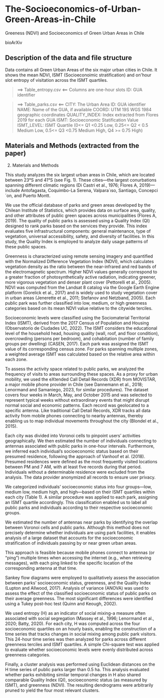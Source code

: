 # The-Socioeconomics-of-Urban-Green-Areas-in-Chile

Greeness (NDVI) and Socioeconomics of Green Urban Areas in Chile 

bioArXiv

## Description of the data and file structure

Data contains all Green Urban Areas of the six major urban cities in Chile. It shows the mean NDVI, ISMT (Socioeconoimic stratification) and on'hour slot entropy of visitation across the ISMT quartiles.

> ==> Table_entropy.csv <==
> Columns are one-hour slots
> ID: GUA identifier

> ==> Table_parks.csv <==
> CITY: The Urban Area
> ID: GUA identifier
> NAME: Name of the GUA, if available
> COORD: UTM 19S WGS  1984 geographic coordinates
> QUALITY_INDEX: Index extracted from Flores 2019 for each GUA
> ISMT: Socioeconomic Statification Value
> ISMT_LEVEL: ISMT Quartile (0<= Q1 <0.25 Low, 0.25<= Q2 < 0.5 Medium Low, 0.5<= Q3 <0.75 Medium High, Q4 >= 0.75 High)

## Materials and Methods (extracted from the paper)

2. Materials and Methods

This study analyzes the six largest urban areas in Chile, which are located between 23°S and 41°S (see Fig. 1). These cities—the largest conurbations spanning different climatic regions (Di Castri et al., 1976; Flores A, 2019)—include Antofagasta, Coquimbo-La Serena, Valpara´ıso, Santiago, Concepci´on, and Puerto Montt.

We use the official database of parks and green areas developed by the Chilean Institute of Statistics, which provides data on surface area, quality, and other attributes of public green spaces across municipalities (Flores A, 2019). The quality of public parks is assessed using a Quality Index (QI) designed to rank parks based on the services they provide. This index evaluates five infrastructural components: general maintenance, type of vegetation, universal accessibility, safety, and diversity of facilities. In this study, the Quality Index is employed to analyze daily usage patterns of these public spaces.

Greenness is characterized using remote sensing imagery and quantified with the Normalized Difference Vegetation Index (NDVI), which calculates vegetation density as the ratio between the near-infrared and red bands of the electromagnetic spectrum. Higher NDVI values generally correspond to a greater fraction of photosynthetically active radiation, indicating greener, more vigorous vegetation and denser plant cover (Pettorelli et al., 2005). NDVI was computed from the Landsat 8 catalog via the Google Earth Engine platform (Gorelick et al., 2017) and is widely used to study vegetation cover in urban areas (Jenerette et al., 2011; Stefanov and Netzband, 2005). Each public park was further classified into low, medium, or high greenness categories based on its mean NDVI value relative to the citywide terciles.

Socioeconomic levels were classified using the Sociomaterial Territorial Index (ISMT), derived from the 2017 Census of Population and Housing (Observatorio de Ciudades UC, 2022). The ISMT considers the educational level of the household head, housing quality (wall, roof, and floor condition), overcrowding (persons per bedroom), and cohabitation (number of family groups per dwelling) (CASEN, 2017). Each park was assigned the ISMT value of its corresponding census zone. For parks spanning multiple zones, a weighted average ISMT was calculated based on the relative area within each zone.

To assess the activity space related to public parks, we analyzed the frequency of visits to areas surrounding these spaces. As a proxy for urban mobility, we used the eXtended Call Detail Records (XDR) from MOVISTAR, a major mobile phone provider in Chile (see Dannemann et al., 2018; Lenormand and Samaniego, 2023, for similar procedures). The dataset covers four weeks in March, May, and October 2015 and was selected to represent typical weeks without extraordinary events that might disrupt normal social and economic patterns. Each record was geolocated to a specific antenna. Like traditional Call Detail Records, XDR tracks all data activity from mobile phones connecting to nearby antennas, thereby enabling us to map individual movements throughout the city (Blondel et al., 2015).

Each city was divided into Voronoi cells to pinpoint users’ activities geographically. We then estimated the number of individuals connecting to antennas associated with public parks in one-hour intervals. Furthermore, we inferred each individual’s socioeconomic status based on their presumed residence, following the approach of Vanhoof et al. (2018). Presumed residences were defined as the most frequently visited locations between PM and 7 AM, with at least five records during that period. Individuals without a determinable residence were excluded from the analysis. The data provider anonymized all records to ensure user privacy.

We categorized individuals’ socioeconomic status into four groups—low, medium low, medium high, and high—based on their ISMT quartiles within each city (Table 1). A similar procedure was applied to each park, assigning an ISMT quartile accordingly. This classification enabled us to label all public parks and individuals according to their respective socioeconomic groups.

We estimated the number of antennas near parks by identifying the overlap between Voronoi cells and public parks. Although this method does not precisely determine whether individuals are using park facilities, it enables analysis of a large dataset that accounts for the socioeconomic stratification of individuals passing by or near green urban areas.

This approach is feasible because mobile phones connect to antennas (or “ping”) multiple times when accessing the internet (e.g., when retrieving messages), with each ping linked to the specific location of the corresponding antenna at that time.

Sankey flow diagrams were employed to qualitatively assess the association between parks’ socioeconomic status, greenness, and the Quality Index (Lupton and Allwood, 2017). Analysis of variance (ANOVA) was used to assess the effect of the classified socioeconomic status of public parks on their average greenness. The most significant differences were identified using a Tukey post-hoc test (Quinn and Keough, 2002).

We used entropy (H) as an indicator of social mixing-a measure often associated with social segregation (Massey et al., 1996; Lenormand et al., 2020; Batty, 2020). For each city, H was computed across the four socioeconomic quartiles on an hourly basis, enabling the construction of a time series that tracks changes in social mixing among public park visitors. This 24-hour time series was then analyzed for parks across different greenness terciles and ISMT quartiles. A simple Chi-square test was applied to evaluate whether socioeconomic levels were evenly distributed across greenness categories.

Finally, a cluster analysis was performed using Euclidean distances on the H time series of public parks larger than 0.5 ha. This analysis evaluated whether parks exhibiting similar temporal changes in H also shared comparable Quality Index (QI), socioeconomic status (as measured by ISMT), and greenness (NDVI). The resulting dendrograms were arbitrarily pruned to yield the four most relevant clusters.
